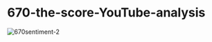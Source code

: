 # 670-the-score-YouTube-analysis

![670sentiment-2](https://github.com/henrykra/670-the-score-YouTube-analysis/assets/139408171/96e1f303-0564-496f-9b71-cefb1a50f403)
